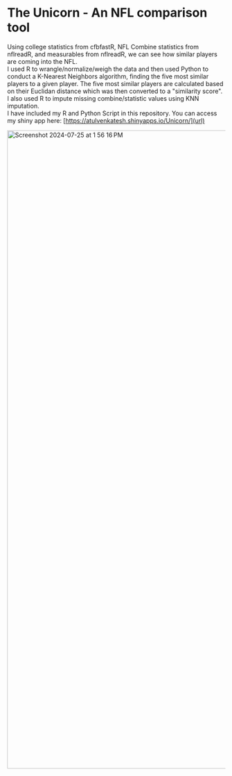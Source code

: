 # The Unicorn - An NFL comparison tool

Using college statistics from cfbfastR, NFL Combine statistics from nflreadR, and measurables from nflreadR, we can see how similar players are coming into the NFL.
</br>
I used R to wrangle/normalize/weigh the data and then used Python to conduct a K-Nearest Neighbors algorithm, finding the five most similar players to a given player. The five most similar players are calculated based on their Euclidan distance which was then converted to a "similarity score". I also used R to impute missing combine/statistic values using KNN imputation.
</br>
I have included my R and Python Script in this repository. You can access my shiny app here:
[https://atulvenkatesh.shinyapps.io/Unicorn/](url)

<img width="1470" alt="Screenshot 2024-07-25 at 1 56 16 PM" src="https://github.com/user-attachments/assets/cc325c44-bc03-4454-ae46-e73b858fdf3b">
